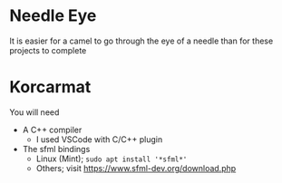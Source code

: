 # Needle Eye
It is easier for a camel to go through the eye of a needle than for these projects to complete

# Korcarmat
You will need 
  * A C++ compiler
    * I used VSCode with C/C++ plugin
  * The sfml bindings
    * Linux (Mint); `sudo apt install '*sfml*'`
    * Others; visit https://www.sfml-dev.org/download.php


